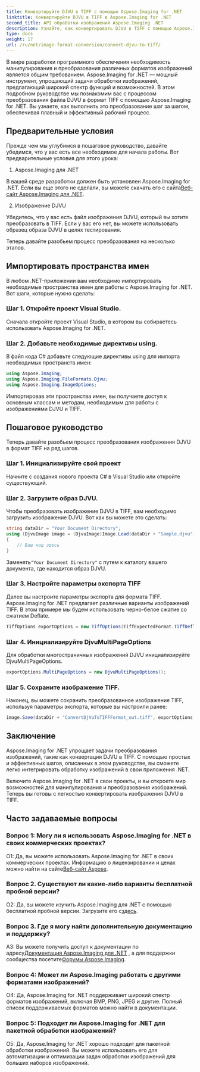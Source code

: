 ```yaml
---
title: Конвертируйте DJVU в TIFF с помощью Aspose.Imaging for .NET
linktitle: Конвертируйте DJVU в TIFF в Aspose.Imaging for .NET
second_title: API обработки изображений Aspose.Imaging .NET
description: Узнайте, как конвертировать DJVU в TIFF с помощью Aspose.Imaging for .NET, универсального инструмента для работы с изображениями. Упростите задачи преобразования изображений.
type: docs
weight: 17
url: /ru/net/image-format-conversion/convert-djvu-to-tiff/
---
```

В мире разработки программного обеспечения необходимость манипулирования и преобразования различных форматов изображений является общим требованием. Aspose.Imaging for .NET — мощный инструмент, упрощающий задачи обработки изображений, предлагающий широкий спектр функций и возможностей. В этом подробном руководстве мы познакомим вас с процессом преобразования файла DJVU в формат TIFF с помощью Aspose.Imaging for .NET. Вы узнаете, как выполнить это преобразование шаг за шагом, обеспечивая плавный и эффективный рабочий процесс.

## Предварительные условия

Прежде чем мы углубимся в пошаговое руководство, давайте убедимся, что у вас есть все необходимое для начала работы. Вот предварительные условия для этого урока:

1. Aspose.Imaging для .NET

 В вашей среде разработки должен быть установлен Aspose.Imaging for .NET. Если вы еще этого не сделали, вы можете скачать его с сайта[Веб-сайт Aspose.Imaging для .NET](https://releases.aspose.com/imaging/net/).

2. Изображение DJVU

Убедитесь, что у вас есть файл изображения DJVU, который вы хотите преобразовать в TIFF. Если у вас его нет, вы можете использовать образец образа DJVU в целях тестирования.

Теперь давайте разобьем процесс преобразования на несколько этапов.

## Импортировать пространства имен

В любом .NET-приложении вам необходимо импортировать необходимые пространства имен для работы с Aspose.Imaging for .NET. Вот шаги, которые нужно сделать:

### Шаг 1. Откройте проект Visual Studio.

Сначала откройте проект Visual Studio, в котором вы собираетесь использовать Aspose.Imaging for .NET.

### Шаг 2. Добавьте необходимые директивы using.

В файл кода C# добавьте следующие директивы using для импорта необходимых пространств имен:

```csharp
using Aspose.Imaging;
using Aspose.Imaging.FileFormats.Djvu;
using Aspose.Imaging.ImageOptions;
```

Импортировав эти пространства имен, вы получаете доступ к основным классам и методам, необходимым для работы с изображениями DJVU и TIFF.

## Пошаговое руководство

Теперь давайте разобьем процесс преобразования изображения DJVU в формат TIFF на ряд шагов.

### Шаг 1. Инициализируйте свой проект

Начните с создания нового проекта C# в Visual Studio или откройте существующий.

### Шаг 2. Загрузите образ DJVU.

Чтобы преобразовать изображение DJVU в TIFF, вам необходимо загрузить изображение DJVU. Вот как вы можете это сделать:

```csharp
string dataDir = "Your Document Directory";
using (DjvuImage image = (DjvuImage)Image.Load(dataDir + "Sample.djvu"))
{
    // Ваш код здесь
}
```

 Заменять`"Your Document Directory"` с путем к каталогу вашего документа, где находится образ DJVU.

### Шаг 3. Настройте параметры экспорта TIFF

Далее вы настроите параметры экспорта для формата TIFF. Aspose.Imaging for .NET предлагает различные варианты изображений TIFF. В этом примере мы будем использовать черно-белое сжатие со сжатием Deflate.

```csharp
TiffOptions exportOptions = new TiffOptions(TiffExpectedFormat.TiffDeflateBw);
```

### Шаг 4. Инициализируйте DjvuMultiPageOptions

Для обработки многостраничных изображений DJVU инициализируйте DjvuMultiPageOptions.

```csharp
exportOptions.MultiPageOptions = new DjvuMultiPageOptions();
```

### Шаг 5. Сохраните изображение TIFF.

Наконец, вы можете сохранить преобразованное изображение TIFF, используя параметры экспорта, которые вы настроили ранее:

```csharp
image.Save(dataDir + "ConvertDjVuToTIFFFormat_out.tiff", exportOptions);
```

## Заключение

Aspose.Imaging for .NET упрощает задачи преобразования изображений, такие как конвертация DJVU в TIFF. С помощью простых и эффективных шагов, описанных в этом руководстве, вы сможете легко интегрировать обработку изображений в свои приложения .NET.

Включите Aspose.Imaging for .NET в свои проекты, и вы откроете мир возможностей для манипулирования и преобразования изображений. Теперь вы готовы с легкостью конвертировать изображения DJVU в TIFF.

## Часто задаваемые вопросы

### Вопрос 1: Могу ли я использовать Aspose.Imaging for .NET в своих коммерческих проектах?

О1: Да, вы можете использовать Aspose.Imaging for .NET в своих коммерческих проектах. Информацию о лицензировании и ценах можно найти на сайте[Веб-сайт Aspose](https://purchase.aspose.com/buy).

### Вопрос 2. Существуют ли какие-либо варианты бесплатной пробной версии?

 О2: Да, вы можете изучить Aspose.Imaging для .NET с помощью бесплатной пробной версии. Загрузите его с[здесь](https://releases.aspose.com/).

### Вопрос 3. Где я могу найти дополнительную документацию и поддержку?

 A3: Вы можете получить доступ к документации по адресу[Документация Aspose.Imaging для .NET](https://reference.aspose.com/imaging/net/) , а для поддержки сообщества посетите[Форумы Aspose.Imaging](https://forum.aspose.com/).

### Вопрос 4: Может ли Aspose.Imaging работать с другими форматами изображений?

О4: Да, Aspose.Imaging for .NET поддерживает широкий спектр форматов изображений, включая BMP, PNG, JPEG и другие. Полный список поддерживаемых форматов можно найти в документации.

### Вопрос 5: Подходит ли Aspose.Imaging for .NET для пакетной обработки изображений?

О5: Да, Aspose.Imaging for .NET хорошо подходит для пакетной обработки изображений. Вы можете использовать его для автоматизации и оптимизации задач обработки изображений для больших наборов изображений.
